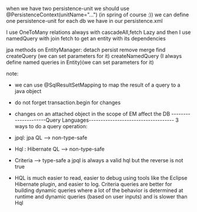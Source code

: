 
when we have two persistence-unit we should use @PersistenceContext(unitName="...") (in spring of course :))
we can define one persistence-unit for each db we have in our persistence.xml

I use OneToMany relations always with cascadeAll,fetch Lazy
and then I use namedQuery with join fetch to get an entity with its dependencies

jpa methods on EntityManager:
detach
persist
remove
merge
find
createQuery (we can set parameters for it)
createNamedQuery (I always define named queries in Entity)(we can set parameters for it)

note: 
- we can use @SqlResultSetMapping to map the result of a query to a java object

- do not forget transaction.begin for changes 
- changes on an attached object in the scope of EM affect the DB
---------------------Query Languages------------------------------------
3 ways to do a query operation:
- jpql: jpa QL --> non-type-safe
- Hql : Hibernate QL --> non-type-safe
- Criteria  --> type-safe 
a jpql is always a valid hql but the reverse is not true

* HQL is much easier to read, easier to debug using tools like the Eclipse Hibernate plugin, and easier to log. Criteria queries are better for building dynamic queries where a lot of the behavior is determined at runtime and dynamic queries (based on user inputs) and is slower than Hql




